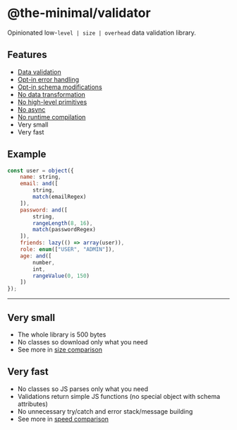 # @the-minimal/validator

Opinionated low-`level | size | overhead` data validation library.

## Features

- [Data validation](./docs/data-validation.md)
- [Opt-in error handling](./docs/error-handling.md)
- [Opt-in schema modifications](./docs/schema-modifications.md)
- [No data transformation](./docs/data-transformation.md)
- [No high-level primitives](./docs/high-level-primitives.md)
- [No async](./docs/async.md)
- [No runtime compilation](./docs/runtime-compilation.md)
- Very small
- Very fast

## Example

```js
const user = object({
	name: string,
	email: and([
		string,
		match(emailRegex)
	]),
	password: and([
		string,
		rangeLength(8, 16),
		match(passwordRegex)
	]),
	friends: lazy(() => array(user)),
	role: enum(["USER", "ADMIN"]),
	age: and([
		number,
		int,
		rangeValue(0, 150)
	])
});
```

---

## Very small

- The whole library is 500 bytes
- No classes so download only what you need
- See more in [size comparison](./size-comparison.md)

## Very fast

- No classes so JS parses only what you need
- Validations return simple JS functions (no special object with schema attributes)
- No unnecessary try/catch and error stack/message building
- See more in [speed comparison](./speed-comparison.md)

